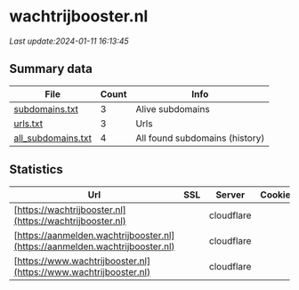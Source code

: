 # wachtrijbooster.nl
*Last update:2024-01-11 16:13:45*
## Summary data
| File       | Count | Info |
|------------|-------|------|
|[subdomains.txt](/data/wachtrijbooster/subdomains.txt)|3|Alive subdomains|
|[urls.txt](/data/wachtrijbooster/urls.txt)|3|Urls|
|[all_subdomains.txt](/data/wachtrijbooster/all_subdomains.txt)|4|All found subdomains (history)|
## Statistics
| Url | SSL | Server | Cookie | HSTS | CSP | XFO | XXP | RP | Tech |
|------------|-------|------|------|------|------|------|------|------|------|
|[https://wachtrijbooster.nl](https://wachtrijbooster.nl)| |cloudflare| | | |:white_check_mark: | |:white_check_mark: |Cloudflare HTTP/3|
|[https://aanmelden.wachtrijbooster.nl](https://aanmelden.wachtrijbooster.nl)| |cloudflare| |:white_check_mark: | | | | |:white_check_mark: |Cloudflare HTTP/3|
|[https://www.wachtrijbooster.nl](https://www.wachtrijbooster.nl)| |cloudflare| | | |:white_check_mark: |:white_check_mark: |:white_check_mark: |Cloudflare HTTP/3|